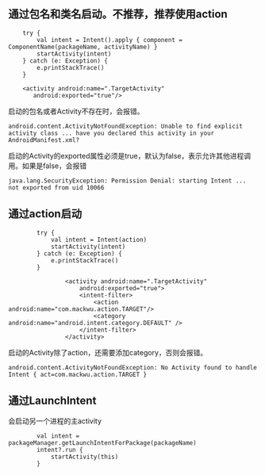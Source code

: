 

## 通过包名和类名启动。不推荐，推荐使用action

```
    try {
        val intent = Intent().apply { component = ComponentName(packageName, activityName) }
        startActivity(intent)
    } catch (e: Exception) {
        e.printStackTrace()
    }
    
    <activity android:name=".TargetActivity"
       android:exported="true"/>
```
启动的包名或者Activity不存在时，会报错。
```
android.content.ActivityNotFoundException: Unable to find explicit activity class ... have you declared this activity in your AndroidManifest.xml?
```
启动的Activity的exported属性必须是true，默认为false，表示允许其他进程调用。如果是false，会报错
```             
java.lang.SecurityException: Permission Denial: starting Intent ... not exported from uid 10066
```



## 通过action启动
```
        try {
            val intent = Intent(action)
            startActivity(intent)
        } catch (e: Exception) {
            e.printStackTrace()
        }
        
                <activity android:name=".TargetActivity"
                    android:exported="true">
                    <intent-filter>
                        <action android:name="com.mackwu.action.TARGET"/>
                        <category android:name="android.intent.category.DEFAULT" />
                    </intent-filter>
                </activity>
```
启动的Activity除了action，还需要添加category，否则会报错。
```
android.content.ActivityNotFoundException: No Activity found to handle Intent { act=com.mackwu.action.TARGET }
```



## 通过LaunchIntent
会启动另一个进程的主activity
```
        val intent = packageManager.getLaunchIntentForPackage(packageName)
        intent?.run {
            startActivity(this)
        }
```